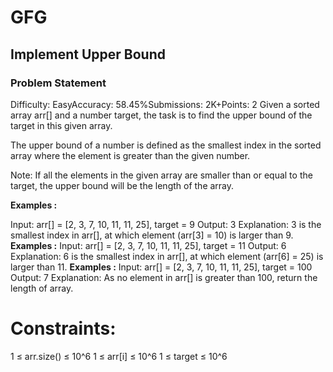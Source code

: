 # GFG

## Implement Upper Bound

### Problem Statement
Difficulty: EasyAccuracy: 58.45%Submissions: 2K+Points: 2
Given a sorted array arr[] and a number target, the task is to find the upper bound of the target in this given array.

The upper bound of a number is defined as the smallest index in the sorted array where the element is greater than the given number.

Note: If all the elements in the given array are smaller than or equal to the target, the upper bound will be the length of the array.

**Examples :**

Input:  arr[] = [2, 3, 7, 10, 11, 11, 25], target = 9
Output: 3
Explanation: 3 is the smallest index in arr[], at which element (arr[3] = 10) is larger than 9.
**Examples :**
Input: arr[] = [2, 3, 7, 10, 11, 11, 25], target = 11
Output: 6
Explanation: 6 is the smallest index in arr[], at which element (arr[6] = 25) is larger than 11.
**Examples :**
Input: arr[] = [2, 3, 7, 10, 11, 11, 25], target = 100
Output: 7
Explanation: As no element in arr[] is greater than 100, return the length of array.


# Constraints:
1 ≤ arr.size() ≤ 10^6
1 ≤ arr[i] ≤ 10^6
1 ≤ target ≤ 10^6